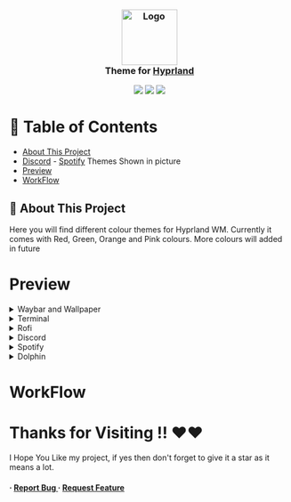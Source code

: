 <h3 align="center">
	<img src="https://styles.redditmedia.com/t5_6sciw0/styles/communityIcon_h3cvittvupi91.png" width="100" alt="Logo"/><br/>
	Theme for <a href="https://hyprland.org/">Hyprland</a>
</h3>

<p align="center">
    <a href="https://github.com/developer-vivek/Hyprland-Dots/stargazers"><img src="https://img.shields.io/github/stars/developer-vivek/Hyprland-Dots?colorA=ff671f&colorB=016064&style=for-the-badge"></a>
     <a href="https://github.com/developer-vivek/Hyprland-Dots/contributors"><img src="https://img.shields.io/github/contributors/developer-vivek/Hyprland-Dots?colorA=ffffff&colorB=e6b847&style=for-the-badge"></a>
    <a href="https://github.com/developer-vivek/Hyprland-Dots/issues"><img src="https://img.shields.io/github/issues/developer-vivek/Hyprland-Dots?colorA=046a38&colorB=c51e3a&style=for-the-badge"></a>
</p>

# :notebook_with_decorative_cover: Table of Contents

- [About This Project](#star2-about-the-project)
- [Discord](https://github.com/developer-vivek/Discord-Themes/) - [Spotify](https://github.com/developer-vivek/Spotify-Themes)  Themes Shown in picture
- [Preview](#Preview)
- [WorkFlow](#WorkFlow)

## :star2: About This Project
Here you will find different colour themes for Hyprland WM. Currently it comes with Red, Green, Orange and Pink colours. More colours will added in future

# Preview
<details>
<summary>Waybar and Wallpaper</summary>
<img src="https://github.com/developer-vivek/Hyprland-Dots/assets/85994908/057a9e34-0626-4182-beae-f6c01d4e19be"/>
</details>

<details>
<summary>Terminal</summary>
<img src="https://github.com/developer-vivek/Hyprland-Dots/assets/85994908/2dfbdf2d-d76a-49ba-90ae-1d7dbc0239b7"/>
</details>

<details>
<summary>Rofi</summary>
<img src="https://github.com/developer-vivek/Hyprland-Dots/assets/85994908/47bbfd1c-32ab-4f27-8d5c-cbd687ed17a3"/>
</details>

<details>
<summary>Discord</summary>
<img src="https://github.com/developer-vivek/Hyprland-Dots/assets/85994908/353630d9-1fc6-4453-8a52-8f96f73a891c"/>
</details>

<details>
<summary>Spotify</summary>
<img src="https://github.com/developer-vivek/Hyprland-Dots/assets/85994908/10c7212b-2c77-4290-9e6d-e136dbd46ced"/>
</details>

<details>
<summary>Dolphin</summary>
<img src="https://github.com/developer-vivek/Hyprland-Dots/assets/85994908/0e09e975-16eb-41f6-9252-b147b094e38d"/>
</details>

# WorkFlow


# Thanks for Visiting !! ❤️❤️
I Hope You Like my project, if yes then don't forget to give it a star as it means a lot.


<h4> <span>· </span> <a href="https://github.com/developer-vivek/Hyprland-Dots/issues"> Report Bug </a> <span> · </span> <a href="https://github.com/developer-vivek/Hyprland-Dots/issues"> Request Feature </a> </h4>
